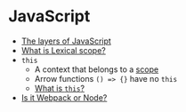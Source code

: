 # JavaScript

* [The layers of JavaScript](https://dev.to/laurieontech/the-layers-of-javascript-15op)
* [What is Lexical scope?](https://stackoverflow.com/questions/1047454/what-is-lexical-scope)
* `this`
    * A context that belongs to a [scope](#scope-and-closures)
    * Arrow functions `() => {}` have no `this`
    * [What is `this`?](http://howtonode.org/what-is-this)
* [Is it Webpack or Node?](https://dev.to/laurieontech/is-it-webpack-or-node-1lfo)
